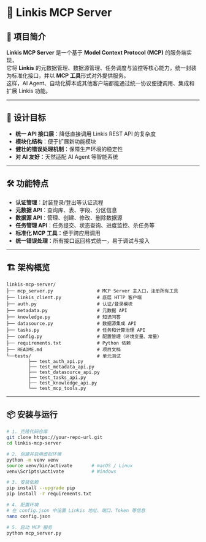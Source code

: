 # 📌 Linkis MCP Server

## 📖 项目简介
**Linkis MCP Server** 是一个基于 **Model Context Protocol (MCP)** 的服务端实现，  
它将 **Linkis** 的元数据管理、数据源管理、任务调度与监控等核心能力，统一封装为标准化接口，并以 **MCP 工具**形式对外提供服务。  
这样，AI Agent、自动化脚本或其他客户端都能通过统一协议便捷调用、集成和扩展 Linkis 功能。

---

## 🎯 设计目标
- **统一 API 接口层**：降低直接调用 Linkis REST API 的复杂度
- **模块化结构**：便于扩展新功能模块
- **健壮的错误处理机制**：保障生产环境的稳定性
- **对 AI 友好**：天然适配 AI Agent 等智能系统

---

## 🛠 功能特点
- **认证管理**：封装登录/登出等认证流程
- **元数据 API**：查询库、表、字段、分区信息
- **数据源 API**：管理、创建、修改、删除数据源
- **任务管理 API**：任务提交、状态查询、进度监控、杀任务等
- **标准化 MCP 工具**：便于跨应用调用
- **统一错误处理**：所有接口返回格式统一，易于调试与接入

---

## 🏗 架构概览
```
linkis-mcp-server/
├── mcp_server.py                # MCP Server 主入口，注册所有工具
├── linkis_client.py             # 底层 HTTP 客户端
├── auth.py                      # 认证/登录模块
├── metadata.py                  # 元数据 API
├── knowledge.py                 # 知识问答
├── datasource.py                # 数据源集成 API
├── tasks.py                     # 任务和计算治理 API 
├── config.py                    # 配置管理（环境变量、常量）
├── requirements.txt             # Python 依赖
├── README.md                    # 项目文档
└──tests/                        # 单元测试
        ├── test_auth_api.py
        ├── test_metadata_api.py
        ├── test_datasource_api.py
        ├── test_tasks_api.py
        ├── test_knowledge_api.py
        └── test_mcp_tools.py

```
---

## 📦 安装与运行

```bash
# 1. 克隆代码仓库
git clone https://your-repo-url.git
cd linkis-mcp-server

# 2. 创建并启用虚拟环境
python -m venv venv
source venv/bin/activate       # macOS / Linux
venv\Scripts\activate          # Windows

# 3. 安装依赖
pip install --upgrade pip
pip install -r requirements.txt

# 4. 配置环境
# 在 config.json 中设置 Linkis 地址、端口、Token 等信息
nano config.json

# 5. 启动 MCP 服务
python mcp_server.py

